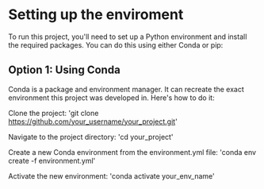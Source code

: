 # Setting up the enviroment

To run this project, you'll need to set up a Python environment and install the required packages. You can do this using either Conda or pip:

## Option 1: Using Conda
Conda is a package and environment manager. It can recreate the exact environment this project was developed in. Here's how to do it:

Clone the project:
'git clone https://github.com/your_username/your_project.git'

Navigate to the project directory:
'cd your_project'

Create a new Conda environment from the environment.yml file:
'conda env create -f environment.yml'

Activate the new environment:
'conda activate your_env_name'
